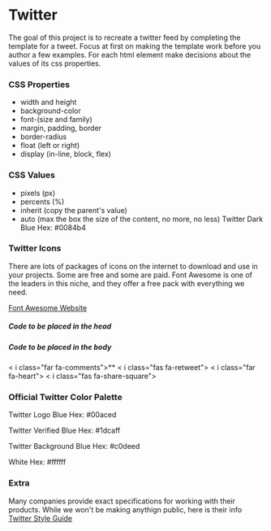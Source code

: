 # Twitter

The goal of this project is to recreate a twitter feed by completing the template for a tweet.  Focus at first on making the template work before you author a few examples.  For each html element make decisions about the values of its css properties.

### CSS Properties
-  width and height
-  background-color
-  font-(size and family)
-  margin, padding, border
-  border-radius
-  float (left or right)
-  display (in-line, block, flex)

### CSS Values
-  pixels (px)
-  percents (%)
-  inherit (copy the parent's value)
-  auto (max the box the size of the content, no more, no less)
Twitter Dark Blue
Hex: #0084b4

### Twitter Icons
There are lots of packages of icons on the internet to download and use in your projects.  Some are free and some are paid.  Font Awesome is one of the leaders in this niche, and they offer a free pack with everything we need.

[Font Awesome Website](https://fontawesome.com/get-started)

##### Code to be placed in the head

<script defer src="https://use.fontawesome.com/releases/v5.0.6/js/all.js"></script>

##### Code to be placed in the body
&lt; i class="far fa-comments"></i>**
&lt; i class="fas fa-retweet"></i>
&lt; i class="far fa-heart"></i>
&lt; i class="fas fa-share-square"></i>

### Official Twitter Color Palette
Twitter Logo Blue
Hex: #00aced

Twitter Verified Blue
Hex: #1dcaff

Twitter Background Blue
Hex: #c0deed

White
Hex: #ffffff

### Extra
Many companies provide exact specifications for working with their products.  While we won't be making anythign public, here is their info [Twitter Style Guide](https://about.twitter.com/en_us/company/brand-resources.html)
